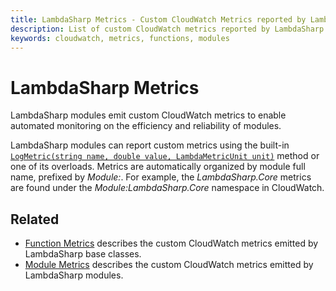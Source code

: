 ```yaml
---
title: LambdaSharp Metrics - Custom CloudWatch Metrics reported by LambdaSharp - LambdaSharp
description: List of custom CloudWatch metrics reported by LambdaSharp modules
keywords: cloudwatch, metrics, functions, modules
---
```


# LambdaSharp Metrics

LambdaSharp modules emit custom CloudWatch metrics to enable automated monitoring on the efficiency and reliability of modules.

LambdaSharp modules can report custom metrics using the built-in [`LogMetric(string name, double value, LambdaMetricUnit unit)`](xref:LambdaSharp.ALambdaFunction.LogMetric(System.String,System.Double,LambdaSharp.LambdaMetricUnit)) method or one of its overloads. Metrics are automatically organized by module full name, prefixed by _Module:_. For example, the _LambdaSharp.Core_ metrics are found under the _Module:LambdaSharp.Core_ namespace in CloudWatch.

## Related
* [Function Metrics](Metrics-Function.md) describes the custom CloudWatch metrics emitted by LambdaSharp base classes.
* [Module Metrics](Metrics-Module.md) describes the custom CloudWatch metrics emitted by LambdaSharp modules.